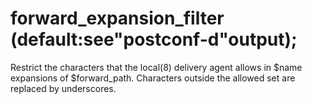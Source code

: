 # forward_expansion_filter (default:see"postconf-d"output); 


Restrict the characters that the local(8) delivery agent allows in
$name expansions of $forward_path.  Characters outside the
allowed set are replaced by underscores.



